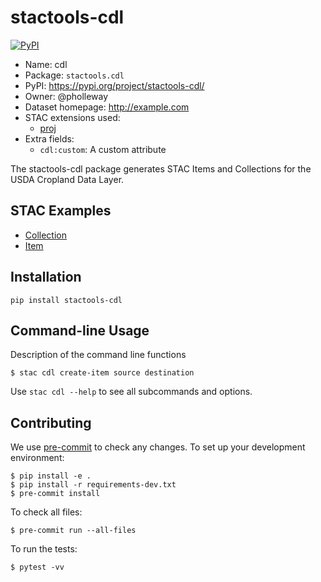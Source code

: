 # stactools-cdl

[![PyPI](https://img.shields.io/pypi/v/stactools-cdl)](https://pypi.org/project/stactools-cdl/)

- Name: cdl
- Package: `stactools.cdl`
- PyPI: https://pypi.org/project/stactools-cdl/
- Owner: @pholleway
- Dataset homepage: http://example.com
- STAC extensions used:
  - [proj](https://github.com/stac-extensions/projection/)
- Extra fields:
  - `cdl:custom`: A custom attribute

The stactools-cdl package generates STAC Items and Collections for the USDA Cropland Data Layer. 

## STAC Examples

- [Collection](examples/collection.json)
- [Item](examples/item/item.json)

## Installation
```shell
pip install stactools-cdl
```

## Command-line Usage

Description of the command line functions

```shell
$ stac cdl create-item source destination
```

Use `stac cdl --help` to see all subcommands and options.

## Contributing

We use [pre-commit](https://pre-commit.com/) to check any changes.
To set up your development environment:

```shell
$ pip install -e .
$ pip install -r requirements-dev.txt
$ pre-commit install
```

To check all files:

```shell
$ pre-commit run --all-files
```

To run the tests:

```shell
$ pytest -vv
```
